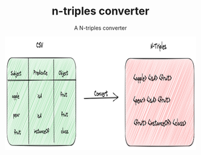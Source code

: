 <h1 align="center">n-triples converter</h1>

<p align="center">A N-triples converter</p>

<p align="center"><img src="./images/overview.png" height="300"></p>